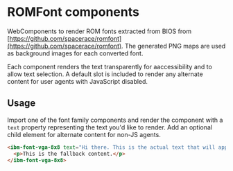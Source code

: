 # ROMFont components

WebComponents to render ROM fonts extracted from BIOS from
[https://github.com/spacerace/romfont](https://github.com/spacerace/romfont).
The generated PNG maps are used as background images for each converted font.

Each component renders the text transparently for aaccessibility and to allow
text selection. A default slot is included to render any alternate content for
user agents with JavaScript disabled.

## Usage

Import one of the font family components and render the component with a `text`
property representing the text you'd like to render. Add an optional child
element for alternate content for non-JS agents.

```html
<ibm-font-vga-8x8 text="Hi there. This is the actual text that will appear!">
  <p>This is the fallback content.</p>
</ibm-font-vga-8x8>
```
